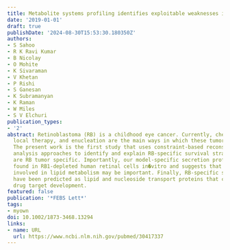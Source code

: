 ```yaml
---
title: Metabolite systems profiling identifies exploitable weaknesses in retinoblastoma
date: '2019-01-01'
draft: true
publishDate: '2024-08-30T15:53:30.180350Z'
authors:
- S Sahoo
- R K Ravi Kumar
- B Nicolay
- O Mohite
- K Sivaraman
- V Khetan
- P Rishi
- S Ganesan
- K Subramanyan
- K Raman
- W Miles
- S V Elchuri
publication_types:
- '2'
abstract: Retinoblastoma (RB) is a childhood eye cancer. Currently, chemotherapy,
  local therapy, and enucleation are the main ways in which these tumors are managed.
  The present work is the first study that uses constraint-based reconstruction and
  analysis approaches to identify and explain RB-specific survival strategies, which
  are RB tumor specific. Importantly, our model-specific secretion profile is also
  found in RB1-depleted human retinal cells in�vitro and suggests that novel biomarkers
  involved in lipid metabolism may be important. Finally, RB-specific synthetic lethals
  have been predicted as lipid and nucleoside transport proteins that can aid in novel
  drug target development.
featured: false
publication: '*FEBS Lett*'
tags:
- myown
doi: 10.1002/1873-3468.13294
links:
- name: URL
  url: https://www.ncbi.nlm.nih.gov/pubmed/30417337
---
```


